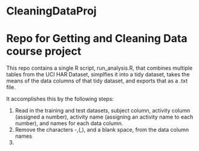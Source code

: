 # CleaningDataProj
Repo for Getting and Cleaning Data course project
=================================================

This repo contains a single R script, run_analysis.R, that combines multiple tables from the UCI HAR Dataset, simplfies it into a tidy dataset, takes the means of the data columns of that tidy dataset, and exports that as a .txt file.

It accomplishes this by the following steps:
1.  Read in the training and test datasets, subject column, activity column (assigned a number), activity name (assigning an activity name to each number), and names for each data column.
2.  Remove the characters -,(,), and a blank space, from the data column names
3.  